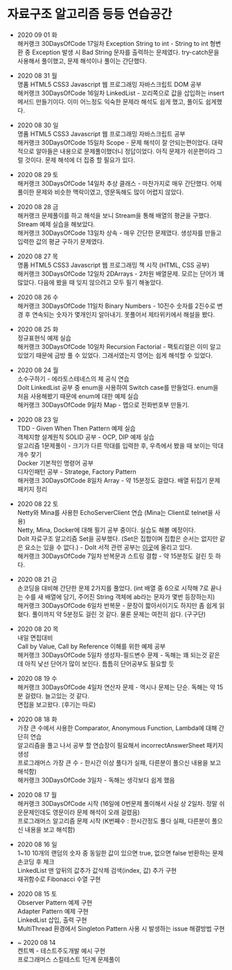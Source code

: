 # 자료구조 알고리즘 등등 연습공간

- 2020 09 01 화  
  해커랭크 30DaysOfCode 17일차 Exception String to int - String to int 형변환 중 Exception 발생 시 Bad String 문자를 출력하는 문제였다. try-catch문을 사용해서 풀이했고, 문제 해석이나 풀이는 간단했다.  

- 2020 08 31 월  
  명품 HTML5 CSS3 Javascript 웹 프로그래밍 자바스크립트 DOM 공부  
  해커랭크 30DaysOfCode 16일차 LinkedList - 꼬리쪽으로 값을 삽입하는 insert 메서드 만들기이다. 이미 어느정도 익숙한 문제라 해석도 쉽게 했고, 풀이도 쉽게했다.  

- 2020 08 30 일  
  명품 HTML5 CSS3 Javascript 웹 프로그래밍 자바스크립트 공부  
  해커랭크 30DaysOfCode 15일차 Scope - 문제 해석이 잘 안되는편이었다. 대략적으로 알아들은 내용으로 문제풀이했더니 정답이었다. 아직 문제가 쉬운편이라 그럴 것이다. 문제 해석에 더 집중 할 필요가 있다.  

- 2020 08 29 토  
  해커랭크 30DaysOfCode 14일차 추상 클래스 - 마찬가지로 매우 간단했다. 어제 풀이한 문제와 비슷한 맥락이였고, 영문독해도 많이 어렵지 않았다.  

- 2020 08 28 금  
  해커랭크 문제풀이를 하고 해석을 보니 Stream을 통해 배열의 평균을 구했다. Stream 예제 실습을 해보았다.  
  해커랭크 30DaysOfCode 13일차 상속 - 매우 간단한 문제였다. 생성자를 만들고 입력한 값의 평균 구하기 문제였다.  

- 2020 08 27 목  
  명품 HTML5 CSS3 Javascript 웹 프로그래밍 책 시작 (HTML, CSS 공부)  
  해커랭크 30DaysOfCode 12일차 2DArrays - 2차원 배열문제. 모르는 단어가 꽤 많았다. 다음에 봤을 때 잊지 않으려고 모두 필기 해놓았다.  

- 2020 08 26 수  
  해커랭크 30DaysOfCode 11일차 Binary Numbers - 10진수 숫자를 2진수로 변경 후 연속되는 숫자가 몇개인지 알아내기. 못풀어서 제타위키에서 해설을 봤다.  

- 2020 08 25 화  
  정규표현식 예제 실습  
  해커랭크 30DaysOfCode 10일차 Recursion Factorial - 팩토리얼은 이미 알고있었기 때문에 금방 풀 수 있었다. 그래서였는지 영어는 쉽게 해석할 수 있었다.  

- 2020 08 24 월  
  소수구하기 - 에라토스테네스의 체 공식 연습  
  DoIt LinkedList 공부 중 enum을 사용하여 Switch case를 만들었다. enum을 처음 사용해봤기 때문에 enum에 대한 예제 실습  
  해커랭크 30DaysOfCode 9일차 Map - 맵으로 전화번호부 만들기.  

- 2020 08 23 일  
  TDD - Given When Then Pattern 예제 실습  
  객체지향 설계원칙 SOLID 공부 - OCP, DIP 예제 실습  
  알고리즘 1문제풀이 - 크기가 다른 막대를 입력한 후, 우측에서 봤을 때 보이는 막대 개수 찾기  
  Docker 기본적인 명령어 공부  
  디자인패턴 공부 - Stratege, Factory Pattern  
  해커랭크 30DaysOfCode 8일차 Array - 약 15분정도 걸렸다. 배열 뒤집기 문제  
  패키지 정리  

- 2020 08 22 토  
  Netty와 Mina를 사용한 EchoServerClient 연습 (Mina는 Client로 telnet을 사용)  
  Netty, Mina, Docker에 대해 필기 공부 중이다. 실습도 해볼 예정이다.  
  DoIt 자료구조 알고리즘 Set을 공부했다. (Set은 집합이며 집합은 순서는 없지만 같은 요소는 있을 수 없다.)  - DoIt 서적 관련 공부는 [이곳](https://github.com/LeeGiCheol/DoItAlgorithmDataStructure)에 올리고 있다.  
  해커랭크 30DaysOfCode 7일차 반복문과 스트링 결합 - 약 15분정도 걸린 듯 하다.  

- 2020 08 21 금  
  손코딩을 대비해 간단한 문제 2가지를 풀었다. (int 배열 중 6으로 시작해 7로 끝나는 수를 새 배열에 담기, 주어진 String 객체에 ab라는 문자가 몇번 등장하는지)  
  해커랭크 30DaysOfCode 6일차 반복문 - 문장이 짧아서이기도 하지만 좀 쉽게 읽혔다. 풀이까지 약 5분정도 걸린 것 같다. 물론 문제는 여전히 쉽다. (구구단)  

- 2020 08 20 목  
  내일 면접대비  
  Call by Value, Call by Reference 이해를 위한 예제 공부  
  해커랭크 30DaysOfCode 5일차 생성자-필드변수 문제 - 독해는 꽤 되는것 같은데 아직 낯선 단어가 많이 보인다. 틈틈히 단어공부도 필요할 듯  

- 2020 08 19 수  
  해커랭크 30DaysOfCode 4일차 연산자 문제 - 역시나 문제는 단순. 독해는 약 15분 걸렸다. 늘고있는 것 같다.  
  면접을 보고왔다. (후기는 따로)  

- 2020 08 18 화  
  가장 큰 수에서 사용한 Comparator, Anonymous Function, Lambda에 대해 간단히 연습  
  알고리즘을 풀고 나서 공부 할 연습장이 필요해서 incorrectAnswerSheet 패키지 생성  
  프로그래머스 가장 큰 수 - 한시간 이상 풀다가 실패, 다른분이 풀으신 내용을 보고 해석함)   
  해커랭크 30DaysOfCode 3일차 - 독해는 생각보다 쉽게 했음

- 2020 08 17 월  
  해커랭크 30DaysOfCode 시작 (16일에 0번문제 풀이해서 사실 상 2일차. 정말 쉬운문제인데도 영문이라 문제 해석이 오래 걸렸음)  
  프로그래머스 알고리즘 문제 시작 (K번째수 : 한시간정도 풀다 실패, 다른분이 풀으신 내용을 보고 해석함)  

- 2020 08 16 일  
  1~10 10개의 랜덤의 숫자 중 동일한 값이 있으면 true, 없으면 false 반환하는 문제 손코딩 후 체크  
  LinkedList 맨 앞뒤의 값추가 값삭제 검색(index, 값) 추가 구현  
  재귀함수로 Fibonacci 수열 구현  
 
- 2020 08 15 토  
  Observer Pattern 예제 구현  
  Adapter Pattern 예제 구현  
  LinkedList 삽입, 출력 구현  
  MultiThread 환경에서 Singleton Pattern 사용 시 발생하는 issue 해결방법 구현  
  
- ~ 2020 08 14  
  켄트벡 - 테스트주도개발 예시 구현  
  프로그래머스 스킬테스트 1단계 문제풀이  
